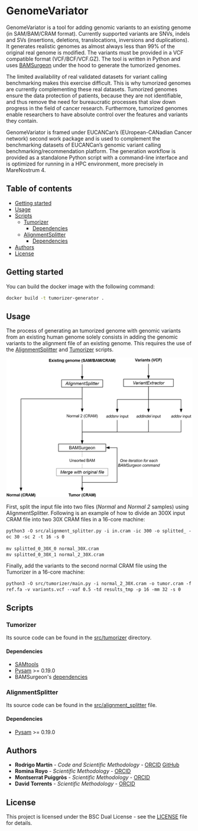 # GenomeVariator<!-- omit in toc -->

GenomeVariator is a tool for adding genomic variants to an existing genome (in SAM/BAM/CRAM format). Currently supported variants are SNVs, indels and SVs (insertions, deletions, translocations, inversions and duplications). It generates realistic genomes as almost always less than 99% of the original real genome is modified. The variants must be provided in a VCF compatible format (VCF/BCF/VCF.GZ). The tool is written in Python and uses [BAMSurgeon](https://github.com/adamewing/bamsurgeon) under the hood to generate the tumorized genomes.

The limited availability of real validated datasets for variant calling benchmarking makes this exercise difficult. This is why tumorized genomes are currently complementing these real datasets. Tumorized genomes ensure the data protection of patients, because they are not identifiable, and thus remove the need for bureaucratic processes that slow down progress in the field of cancer research. Furthermore, tumorized genomes enable researchers to have absolute control over the features and variants they contain.

GenomeVariator is framed under EUCANCan’s (EUropean-CANadian Cancer network) second work package and is used to complement the benchmarking datasets of EUCANCan’s genomic variant calling benchmarking/recommendation platform. The generation workflow is provided as a standalone Python script with a command-line interface and is optimized for running in a HPC environment, more precisely in MareNostrum 4.

## Table of contents<!-- omit in toc -->
- [Getting started](#getting-started)
- [Usage](#usage)
- [Scripts](#scripts)
  - [Tumorizer](#tumorizer)
    - [Dependencies](#dependencies)
  - [AlignmentSplitter](#alignmentsplitter)
    - [Dependencies](#dependencies-1)
- [Authors](#authors)
- [License](#license)


## Getting started

You can build the docker image with the following command:

```bash
docker build -t tumorizer-generator .
```


## Usage

The process of generating an tumorized genome with genomic variants from an existing human genome solely consists in adding the genomic variants to the alignment file of an existing genome. This requires the use of the [AlignmentSplitter](#alignmentsplitter) and [Tumorizer](#tumorizer) scripts.

![tumorized_from_existing](docs/images/tumorized_from_existing.png)

First, split the input file into two files (_Normal_ and _Normal 2_ samples) using AlignmentSplitter. Following is an example of how to divide an 300X input CRAM file into two 30X CRAM files in a 16-core machine:
```
python3 -O src/alignment_splitter.py -i in.cram -ic 300 -o splitted_ -oc 30 -sc 2 -t 16 -s 0

mv splitted_0_30X_0 normal_30X.cram
mv splitted_0_30X_1 normal_2_30X.cram
```

Finally, add the variants to the second normal CRAM file using the Tumorizer in a 16-core machine:
```
python3 -O src/tumorizer/main.py -i normal_2_30X.cram -o tumor.cram -f ref.fa -v variants.vcf --vaf 0.5 -td results_tmp -p 16 -mm 32 -s 0
```

## Scripts
### Tumorizer
Its source code can be found in the [src/tumorizer](src/tumorizer) directory.

#### Dependencies
* [SAMtools](http://www.htslib.org/)
* [Pysam](https://github.com/pysam-developers/pysam) >= 0.19.0
* BAMSurgeon's [dependencies](https://github.com/adamewing/bamsurgeon#dependencies)

### AlignmentSplitter
Its source code can be found in the [src/alignment_splitter](src/alignment_splitter) file.

#### Dependencies
* [Pysam](https://github.com/pysam-developers/pysam) >= 0.19.0

## Authors

* **Rodrigo Martín** - *Code and Scientific Methodology* - [ORCID](https://orcid.org/0000-0002-6086-9037) [GitHub](https://github.com/Rapsssito)
* **Romina Royo** - *Scientific Methodology* - [ORCID](https://orcid.org/0000-0003-3493-0874)
* **Montserrat Puiggròs** - *Scientific Methodology* - [ORCID](https://orcid.org/0000-0001-5034-7924)
* **David Torrents** - *Scientific Methodology* - [ORCID](https://orcid.org/0000-0002-6086-9037)

## License

This project is licensed under the BSC Dual License - see the [LICENSE](LICENSE.md) file for details.
